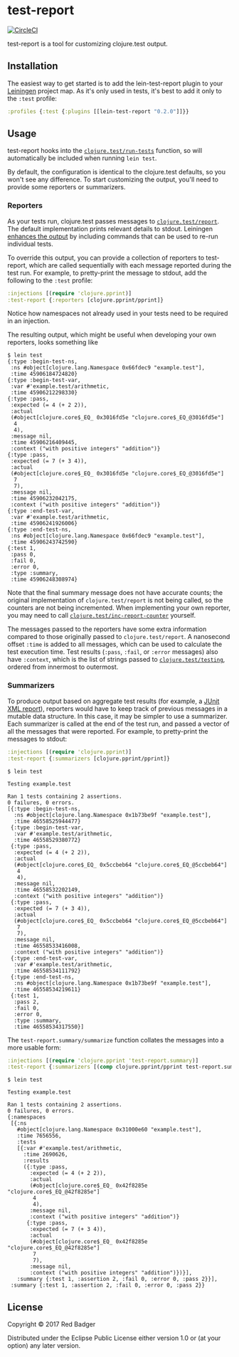 # test-report

[![CircleCI](https://circleci.com/gh/redbadger/test-report.svg?style=svg)](https://circleci.com/gh/redbadger/test-report)

test-report is a tool for customizing clojure.test output.

## Installation

The easiest way to get started is to add the lein-test-report plugin to your [Leiningen](https://github.com/technomancy/leiningen) project map.
As it's only used in tests, it's best to add it only to the `:test` profile:

```clojure
:profiles {:test {:plugins [[lein-test-report "0.2.0"]]}}
```

## Usage

test-report hooks into the [`clojure.test/run-tests`](https://clojure.github.io/clojure/clojure.test-api.html#clojure.test/run-tests) function, so will automatically be included when running `lein test`.

By default, the configuration is identical to the clojure.test defaults, so you won't see any difference.
To start customizing the output, you'll need to provide some reporters or summarizers.

### Reporters

As your tests run, clojure.test passes messages to [`clojure.test/report`](https://clojure.github.io/clojure/clojure.test-api.html#clojure.test/report).
The default implementation prints relevant details to stdout.
Leiningen [enhances the output](https://github.com/technomancy/leiningen/blob/2.7.1/src/leiningen/test.clj#L96-L111) by including commands that can be used to re-run individual tests.

To override this output, you can provide a collection of reporters to test-report, which are called sequentially with each message reported during the test run.
For example, to pretty-print the message to stdout, add the following to the `:test` profile:

```clojure
:injections [(require 'clojure.pprint)]
:test-report {:reporters [clojure.pprint/pprint]}
```

Notice how namespaces not already used in your tests need to be required in an injection.

The resulting output, which might be useful when developing your own reporters, looks something like

```console
$ lein test
{:type :begin-test-ns,
 :ns #object[clojure.lang.Namespace 0x66fdec9 "example.test"],
 :time 45906184724820}
{:type :begin-test-var,
 :var #'example.test/arithmetic,
 :time 45906212298330}
{:type :pass,
 :expected (= 4 (+ 2 2)),
 :actual
 (#object[clojure.core$_EQ_ 0x3016fd5e "clojure.core$_EQ_@3016fd5e"]
  4
  4),
 :message nil,
 :time 45906216409445,
 :context ("with positive integers" "addition")}
{:type :pass,
 :expected (= 7 (+ 3 4)),
 :actual
 (#object[clojure.core$_EQ_ 0x3016fd5e "clojure.core$_EQ_@3016fd5e"]
  7
  7),
 :message nil,
 :time 45906232042175,
 :context ("with positive integers" "addition")}
{:type :end-test-var,
 :var #'example.test/arithmetic,
 :time 45906241926006}
{:type :end-test-ns,
 :ns #object[clojure.lang.Namespace 0x66fdec9 "example.test"],
 :time 45906243742590}
{:test 1,
 :pass 0,
 :fail 0,
 :error 0,
 :type :summary,
 :time 45906248308974}
```

Note that the final summary message does not have accurate counts; the original implementation of `clojure.test/report` is not being called, so the counters are not being incremented.
When implementing your own reporter, you may need to call [`clojure.test/inc-report-counter`](https://clojure.github.io/clojure/clojure.test-api.html#clojure.test/inc-report-counter) yourself.

The messages passed to the reporters have some extra information compared to those originally passed to `clojure.test/report`.
A nanosecond offset `:time` is added to all messages, which can be used to calculate the test execution time.
Test results (`:pass`, `:fail`, or `:error` messages) also have `:context`, which is the list of strings passed to [`clojure.test/testing`](https://clojure.github.io/clojure/clojure.test-api.html#clojure.test/testing), ordered from innermost to outermost.

### Summarizers

To produce output based on aggregate test results (for example, a [JUnit XML report](https://github.com/redbadger/test-report-junit-xml)), reporters would have to keep track of previous messages in a mutable data structure.
In this case, it may be simpler to use a summarizer.
Each summarizer is called at the end of the test run, and passed a vector of all the messages that were reported.
For example, to pretty-print the messages to stdout:

```clojure
:injections [(require 'clojure.pprint)]
:test-report {:summarizers [clojure.pprint/pprint]}
```

```console
$ lein test

Testing example.test

Ran 1 tests containing 2 assertions.
0 failures, 0 errors.
[{:type :begin-test-ns,
  :ns #object[clojure.lang.Namespace 0x1b73be9f "example.test"],
  :time 46558525944477}
 {:type :begin-test-var,
  :var #'example.test/arithmetic,
  :time 46558529380772}
 {:type :pass,
  :expected (= 4 (+ 2 2)),
  :actual
  (#object[clojure.core$_EQ_ 0x5ccbeb64 "clojure.core$_EQ_@5ccbeb64"]
   4
   4),
  :message nil,
  :time 46558532202149,
  :context ("with positive integers" "addition")}
 {:type :pass,
  :expected (= 7 (+ 3 4)),
  :actual
  (#object[clojure.core$_EQ_ 0x5ccbeb64 "clojure.core$_EQ_@5ccbeb64"]
   7
   7),
  :message nil,
  :time 46558533416008,
  :context ("with positive integers" "addition")}
 {:type :end-test-var,
  :var #'example.test/arithmetic,
  :time 46558534111792}
 {:type :end-test-ns,
  :ns #object[clojure.lang.Namespace 0x1b73be9f "example.test"],
  :time 46558534219611}
 {:test 1,
  :pass 2,
  :fail 0,
  :error 0,
  :type :summary,
  :time 46558534317550}]
```

The `test-report.summary/summarize` function collates the messages into a more usable form:

```clojure
:injections [(require 'clojure.pprint 'test-report.summary)]
:test-report {:summarizers [(comp clojure.pprint/pprint test-report.summary/summarize)]}
```

```console
$ lein test

Testing example.test

Ran 1 tests containing 2 assertions.
0 failures, 0 errors.
{:namespaces
 [{:ns
   #object[clojure.lang.Namespace 0x31000e60 "example.test"],
   :time 7656556,
   :tests
   [{:var #'example.test/arithmetic,
     :time 2690626,
     :results
     ({:type :pass,
       :expected (= 4 (+ 2 2)),
       :actual
       (#object[clojure.core$_EQ_ 0x42f8285e "clojure.core$_EQ_@42f8285e"]
        4
        4),
       :message nil,
       :context ("with positive integers" "addition")}
      {:type :pass,
       :expected (= 7 (+ 3 4)),
       :actual
       (#object[clojure.core$_EQ_ 0x42f8285e "clojure.core$_EQ_@42f8285e"]
        7
        7),
       :message nil,
       :context ("with positive integers" "addition")})}],
   :summary {:test 1, :assertion 2, :fail 0, :error 0, :pass 2}}],
 :summary {:test 1, :assertion 2, :fail 0, :error 0, :pass 2}}
```

## License

Copyright © 2017 Red Badger

Distributed under the Eclipse Public License either version 1.0 or (at your option) any later version.
